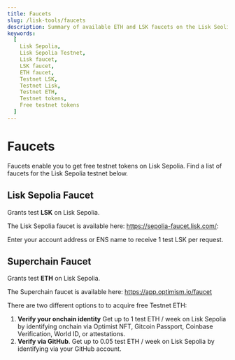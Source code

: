 ```yaml
---
title: Faucets
slug: /lisk-tools/faucets
description: Summary of available ETH and LSK faucets on the Lisk Seolia Testnet. Get free testnet tokens on Lisk Sepolia.
keywords:
  [
    Lisk Sepolia,
    Lisk Sepolia Testnet,
    Lisk faucet,
    LSK faucet,
    ETH faucet,
    Testnet LSK,
    Testnet Lisk,
    Testnet ETH,
    Testnet tokens,
    Free testnet tokens
  ]
---
```


# Faucets
Faucets enable you to get free testnet tokens on Lisk Sepolia.
Find a list of faucets for the Lisk Sepolia testnet below.

## Lisk Sepolia Faucet
Grants test **LSK** on Lisk Sepolia.

The Lisk Sepolia faucet is available here: https://sepolia-faucet.lisk.com/: 

Enter your account address or ENS name to receive 1 test LSK per request.


## Superchain Faucet
Grants test **ETH** on Lisk Sepolia.

The Superchain faucet is available here: https://app.optimism.io/faucet

There are two different options to to acquire free Testnet ETH:

1. **Verify your onchain identity**
  Get up to 1 test ETH / week on Lisk Sepolia by identifying onchain via Optimist NFT, Gitcoin Passport, Coinbase Verification, World ID, or attestations.
2. **Verify via GitHub**.
  Get up to 0.05 test ETH / week on Lisk Sepolia by identifying via your GitHub account.



